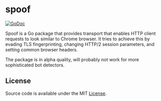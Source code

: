 # spoof

[![GoDoc](https://godoc.org/github.com/ksinica/spoof?status.svg)](https://godoc.org/github.com/ksinica/spoof)

Spoof is a Go package that provides transport that enables HTTP client requests to look similar to Chrome browser. It tries to achieve this by evading TLS fingerprinting, changing HTTP/2 session parameters, and setting common browser headers.

The package is in alpha quality, will probably not work for more sophisticated bot detectors.

## License

Source code is available under the MIT [License](/LICENSE).